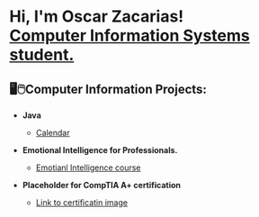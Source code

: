<h1>Hi, I'm Oscar Zacarias! <br/><a href="https://github.com/OscarZacarias/OscarZacarias">Computer Information Systems student.  </a><h2>
🖥️🖱️Computer Information Projects:</h2>

- <b>Java</b>
  - [Calendar](https://github.com/OscarZacarias/Java/blob/main/OzCalendar3G.java)
    
- <b>Emotional Intelligence for Professionals.</b>
  - [Emotianl Intelligence course](https://github.com/OscarZacarias/Courses)

- <b>Placeholder for CompTIA A+ certification</b>
  - [Link to certificatin image](https://github.com/OscarZacarias/CertificationImage) <b><i>




